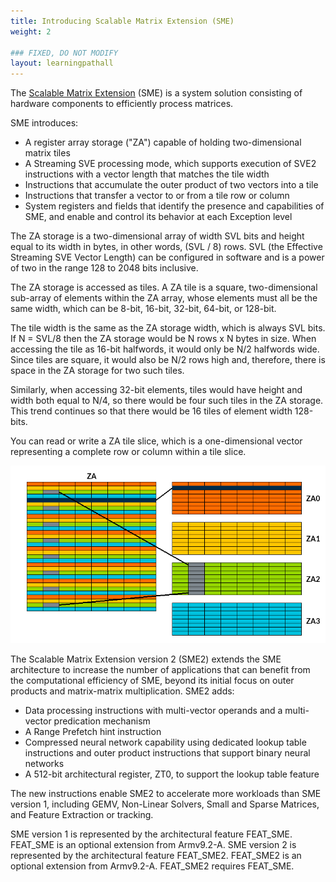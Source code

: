 ```yaml
---
title: Introducing Scalable Matrix Extension (SME)
weight: 2

### FIXED, DO NOT MODIFY
layout: learningpathall
---
```


The [Scalable Matrix Extension](https://community.arm.com/arm-community-blogs/b/architectures-and-processors-blog/posts/scalable-matrix-extension-armv9-a-architecture) (SME) is a system solution consisting of hardware components to efficiently process matrices.

SME introduces:
* A register array storage ("ZA") capable of holding two-dimensional matrix tiles
* A Streaming SVE processing mode, which supports execution of SVE2 instructions with a vector length that matches the tile width
* Instructions that accumulate the outer product of two vectors into a tile
* Instructions that transfer a vector to or from a tile row or column
* System registers and fields that identify the presence and capabilities of SME, and enable and control its behavior at each Exception level

The ZA storage is a two-dimensional array of width SVL bits and height equal to its width in bytes, in other words, (SVL / 8) rows. 
SVL (the Effective Streaming SVE Vector Length) can be configured in software and is a power of two in the range 128 to 2048 bits inclusive.

The ZA storage is accessed as tiles. A ZA tile is a square, two-dimensional sub-array of elements within the ZA array, whose elements must all be the same width, which can be 8-bit, 16-bit, 32-bit, 64-bit, or 128-bit.

The tile width is the same as the ZA storage width, which is always SVL bits. If N = SVL/8 then the ZA storage would be N rows x N bytes in size. 
When accessing the tile as 16-bit halfwords, it would only be N/2 halfwords wide. Since tiles are square, it would also be N/2 rows high and, therefore, there is space in the ZA storage for two such tiles.

Similarly, when accessing 32-bit elements, tiles would have height and width both equal to N/4, so there would be four such tiles in the ZA storage. This trend continues so that there would be 16 tiles of element width 128-bits.

You can read or write a ZA tile slice, which is a one-dimensional vector representing a complete row or column within a tile slice.

![example image alt-text#center](ZA.png "Figure 1. The ZA storage, accessed by 32-bit elements, shown for SVL = 256 bits, and showing the mapping to horizontal and vertical slices of the four ZA0-3 tiles.")

The Scalable Matrix Extension version 2 (SME2) extends the SME architecture to increase the number of applications that can benefit from the computational efficiency of SME, beyond its initial focus on outer products and matrix-matrix multiplication.  SME2 adds:
* Data processing instructions with multi-vector operands and a multi-vector predication mechanism
* A Range Prefetch hint instruction
* Compressed neural network capability using dedicated lookup table instructions and outer product instructions that support binary neural networks
* A 512-bit architectural register, ZT0, to support the lookup table feature

The new instructions enable SME2 to accelerate more workloads than SME version 1, including GEMV, Non-Linear Solvers, Small and Sparse Matrices, and Feature Extraction or tracking.

SME version 1 is represented by the architectural feature FEAT_SME.  FEAT_SME is an optional extension from Armv9.2-A.
SME version 2 is represented by the architectural feature FEAT_SME2.  FEAT_SME2 is an optional extension from Armv9.2-A.  FEAT_SME2 requires FEAT_SME.
